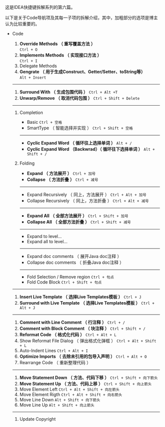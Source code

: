这是IDEA快捷键拆解系列的第六篇。

以下是关于Code导航项及其每一子项的拆解介绍，其中，加粗部分的选项是博主认为比较重要的。

* Code  
  1. **Override Methods （ 重写覆盖方法 ）**  
     `Ctrl + O`  
  2. **Implements Methods （ 实现接口方法 ）**  
     `Ctrl + I`  
  3. Delegate Methods  
  4. **Gengrate （ 用于生成Construct、Getter/Setter、toString等）**  
     `Alt + Insert`

  ---

  1. **Surround With （ 生成包围代码 ）**
     `Ctrl + Alt +T`
  2. **Unwarp/Remove （ 取消代码包围 ）**
     `Ctrl + Shift + Delete`

  ---

  1. Completion

     * Basic 
       `Ctrl + 空格`
     * SmartType （ 智能选择并实现 ） 
       `Ctrl + Shift + 空格`

     ---

     * **Cyclic Expand Word （ 循环往上选择单词 ）**
       `Alt + /`
     * **Cyclic Expand Word （Backwrad）（ 循环往下选择单词 ）**
       `Alt + Shift + /`

  2. Folding

     * **Expand （ 方法展开 ）**
       `Ctrl + 加号`
     * **Collapse （ 方法折叠 ）**
       `Ctrl + 减号`

     ---

     * Expand Recursively （ 同上，方法展开 ） 
       `Ctrl + Alt + 加号`
     * Collapse Recursively （ 同上，方法折叠 ） 
       `Ctrl + Alt + 减号`

     ---

     * **Expand All （ 全部方法展开 ）**
       `Ctrl + Shift + 加号`
     * **Collapse All （ 全部方法折叠 ）**
       `Ctrl + Shift + 减号`

     ---

     * Expand to level...
     * Expand all to level...

     ---

     * Expand doc comments （ 展开Java doc注释 ）
     * Collapse doc comments （ 折叠Java doc注释 ）

     ---

     * Fold Selection / Remove region 
       `Ctrl + 句点`
     * Fold Code Block 
       `Ctrl + Shift + 句点`

  ---

  1. **Insert Live Template （ 选择Live Templates模板 ）**
     `Ctrl + J`
  2. **Surround with Live Template （ 选择Live Templates模板 ）**
     `Ctrl + Alt + J`

  ---

  1. **Comment with Line Comment （ 行注释 ）**
     `Ctrl + /`
  2. **Comment with Block Comment （ 块注释 ）**
     `Ctrl + Shift + /`
  3. **Reformat Code （ 格式化代码 ）**
     `Ctrl + Alt + L`
  4. Show Reformat File Dialog （ 弹出格式化弹框 ） 
     `Ctrl + Alt + Shift + L`
  5. Auto-Indent Lines 
     `Ctrl + Alt + I`
  6. **Optimize Imports （ 去除未引用的包导入声明 ）**
     `Ctrl + Alt + O`
  7. Rearrange Code （ 重新整理代码 ）

  ---

  1. **Move Statement Down （ 方法、代码下移 ）**
     `Ctrl + Shift + 向下箭头`
  2. **Move Statement Up （ 方法、代码上移 ）**
     `Ctrl + Shift + 向上箭头`
  3. Move Element Left 
     `Ctrl + Alt + Shift + 向左箭头`
  4. Move Element Rigth 
     `Ctrl + Alt + Shift + 向右箭头`
  5. Move Line Down 
     `Alt + Shift + 向下箭头`
  6. Move Line Up 
     `Alt + Shift + 向上箭头`

  ---

  1. Update Copyright



